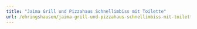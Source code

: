 ```yaml
---
title: "Jaima Grill und Pizzahaus Schnellimbiss mit Toilette"
url: /ehringshausen/jaima-grill-und-pizzahaus-schnellimbiss-mit-toilette/
---
```

